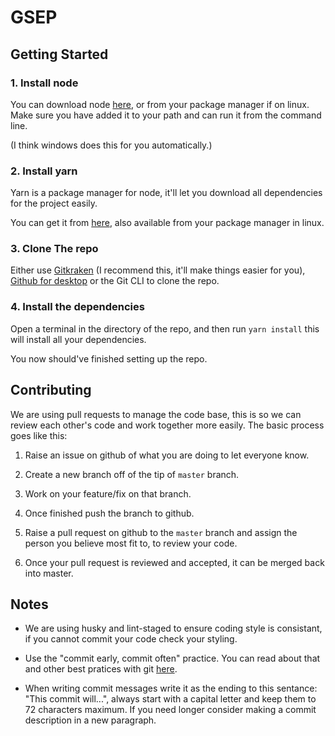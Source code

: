 # GSEP

## Getting Started

### 1. Install node

You can download node [here](https://nodejs.org/en/), or from your package manager if on linux.
Make sure you have added it to your path and can run it from the command line.

(I think windows does this for you automatically.)

### 2. Install yarn

Yarn is a package manager for node, it'll let you download all dependencies for the project easily.

You can get it from [here](https://classic.yarnpkg.com/en/docs/install), also available from your package manager in linux.

### 3. Clone The repo

Either use [Gitkraken](https://www.gitkraken.com/) (I recommend this, it'll make things easier for you), [Github for desktop](https://desktop.github.com/) or the Git CLI to clone the repo.

### 4. Install the dependencies

Open a terminal in the directory of the repo, and then run `yarn install` this will install all your dependencies.

You now should've finished setting up the repo.

## Contributing

We are using pull requests to manage the code base, this is so we can review each other's code and work together more easily. The basic process goes like this:

1. Raise an issue on github of what you are doing to let everyone know.

2. Create a new branch off of the tip of `master` branch.

3. Work on your feature/fix on that branch.

4. Once finished push the branch to github.

5. Raise a pull request on github to the `master` branch and assign the person you believe most fit to, to review your code.

6. Once your pull request is reviewed and accepted, it can be merged back into master.

## Notes

- We are using husky and lint-staged to ensure coding style is consistant, if you cannot commit your code check your styling.

- Use the "commit early, commit often" practice. You can read about that and other best pratices with git [here](https://sethrobertson.github.io/GitBestPractices/).

- When writing commit messages write it as the ending to this sentance: "This commit will...", always start with a capital letter and keep them to 72 characters maximum. If you need longer consider making a commit description in a new paragraph.